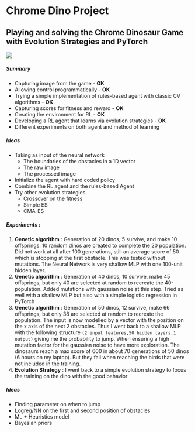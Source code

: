 # Chrome Dino Project
## Playing and solving the Chrome Dinosaur Game with Evolution Strategies and PyTorch
![](http://www.skipser.com/test/trex-game/promotion/trex-chrome-game.png)


##### Summary
- Capturing image from the game - **OK**
- Allowing control programmatically - **OK**
- Trying a simple implementation of rules-based agent with classic CV algorithms - **OK** 
- Capturing scores for fitness and reward - **OK**
- Creating the environment for RL - **OK**
- Developing a RL agent that learns via evolution strategies - **OK**
- Different experiments on both agent and method of learning


##### Ideas 
- Taking as input of the neural network
  - The boundaries of the obstacles in a 1D vector
  - The raw image
  - The processed image
- Initialize the agent with hard coded policy
- Combine the RL agent and the rules-based Agent
- Try other evolution strategies
  - Crossover on the fitness
  - Simple ES
  - CMA-ES


##### Experiments : 
1. **Genetic algorithm** : Generation of 20 dinos, 5 survive, and make 10 offsprings. 10 random dinos are created to complete the 20 population. Did not work at all after 100 generations, still an average score of 50 which is stopping at the first obstacle. This was tested without mutations. The Neural Network is very shallow MLP with one 100-unit hidden layer. 
2. **Genetic algorithm** : Generation of 40 dinos, 10 survive, make 45 offsprings, but only 40 are selected at random to recreate the 40-population. Added mutations with gaussian noise at this step. Tried as well with a shallow MLP but also with a simple logistic regression in PyTorch
3. **Genetic algorithm** : Generation of 50 dinos, 12 survive, make 66 offsprings, but only 38 are selected at random to recreate the population. The input is now modelled by a vector with the position on the x axis of the next 2 obstacles. Thus I went back to a shallow MLP with the following structure ``(2 input features,50 hidden layers,1 output)`` giving me the probability to jump. When ensuring a high mutation factor for the gaussian noise to have more exploration. The dinosaurs reach a max score of 600 in about 70 generations of 50 dinos (6 hours on my laptop). But they fail when reaching the birds that were not included in the training. 
4. **Evolution Strategy** : I went back to a simple evolution strategy to focus the training on the dino with the good behavior
 


##### Ideas 
- Finding parameter on when to jump
- Logreg/NN on the first and second position of obstacles
- ML + Heuristics model
- Bayesian priors
